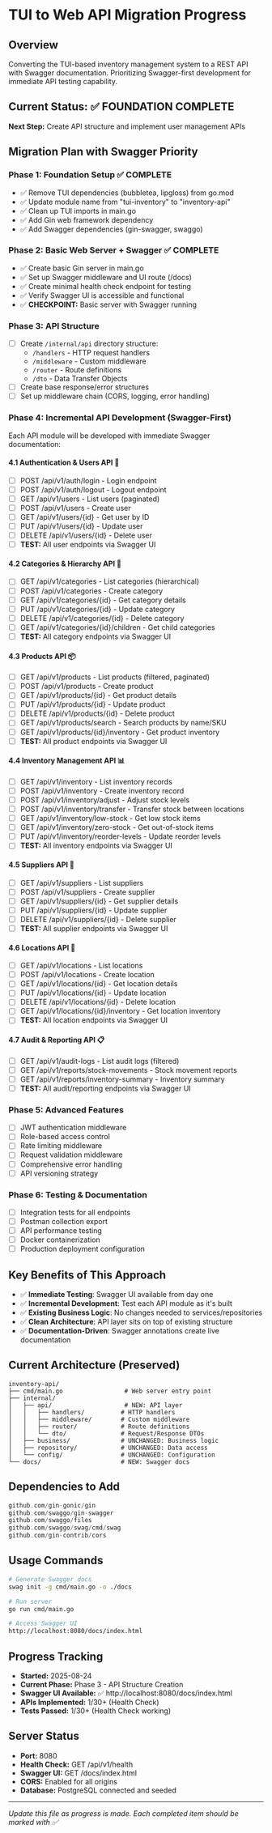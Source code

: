 # TUI to Web API Migration Progress

## Overview
Converting the TUI-based inventory management system to a REST API with Swagger documentation. Prioritizing Swagger-first development for immediate API testing capability.

## Current Status: ✅ FOUNDATION COMPLETE
**Next Step:** Create API structure and implement user management APIs

## Migration Plan with Swagger Priority

### Phase 1: Foundation Setup ✅ COMPLETE
- ✅ Remove TUI dependencies (bubbletea, lipgloss) from go.mod
- ✅ Update module name from "tui-inventory" to "inventory-api" 
- ✅ Clean up TUI imports in main.go
- ✅ Add Gin web framework dependency
- ✅ Add Swagger dependencies (gin-swagger, swaggo)

### Phase 2: Basic Web Server + Swagger ✅ COMPLETE
- ✅ Create basic Gin server in main.go
- ✅ Set up Swagger middleware and UI route (/docs)
- ✅ Create minimal health check endpoint for testing
- ✅ Verify Swagger UI is accessible and functional
- ✅ **CHECKPOINT:** Basic server with Swagger running

### Phase 3: API Structure
- [ ] Create `/internal/api` directory structure:
  - `/handlers` - HTTP request handlers
  - `/middleware` - Custom middleware 
  - `/router` - Route definitions
  - `/dto` - Data Transfer Objects
- [ ] Create base response/error structures
- [ ] Set up middleware chain (CORS, logging, error handling)

### Phase 4: Incremental API Development (Swagger-First)
Each API module will be developed with immediate Swagger documentation:

#### 4.1 Authentication & Users API 🔐
- [ ] POST /api/v1/auth/login - Login endpoint
- [ ] POST /api/v1/auth/logout - Logout endpoint  
- [ ] GET /api/v1/users - List users (paginated)
- [ ] POST /api/v1/users - Create user
- [ ] GET /api/v1/users/{id} - Get user by ID
- [ ] PUT /api/v1/users/{id} - Update user
- [ ] DELETE /api/v1/users/{id} - Delete user
- [ ] **TEST:** All user endpoints via Swagger UI

#### 4.2 Categories & Hierarchy API 📁
- [ ] GET /api/v1/categories - List categories (hierarchical)
- [ ] POST /api/v1/categories - Create category
- [ ] GET /api/v1/categories/{id} - Get category details
- [ ] PUT /api/v1/categories/{id} - Update category
- [ ] DELETE /api/v1/categories/{id} - Delete category
- [ ] GET /api/v1/categories/{id}/children - Get child categories
- [ ] **TEST:** All category endpoints via Swagger UI

#### 4.3 Products API 📦
- [ ] GET /api/v1/products - List products (filtered, paginated)
- [ ] POST /api/v1/products - Create product
- [ ] GET /api/v1/products/{id} - Get product details
- [ ] PUT /api/v1/products/{id} - Update product
- [ ] DELETE /api/v1/products/{id} - Delete product
- [ ] GET /api/v1/products/search - Search products by name/SKU
- [ ] GET /api/v1/products/{id}/inventory - Get product inventory
- [ ] **TEST:** All product endpoints via Swagger UI

#### 4.4 Inventory Management API 📊
- [ ] GET /api/v1/inventory - List inventory records
- [ ] POST /api/v1/inventory - Create inventory record
- [ ] POST /api/v1/inventory/adjust - Adjust stock levels
- [ ] POST /api/v1/inventory/transfer - Transfer stock between locations
- [ ] GET /api/v1/inventory/low-stock - Get low stock items
- [ ] GET /api/v1/inventory/zero-stock - Get out-of-stock items
- [ ] PUT /api/v1/inventory/reorder-levels - Update reorder levels
- [ ] **TEST:** All inventory endpoints via Swagger UI

#### 4.5 Suppliers API 🏢
- [ ] GET /api/v1/suppliers - List suppliers
- [ ] POST /api/v1/suppliers - Create supplier
- [ ] GET /api/v1/suppliers/{id} - Get supplier details
- [ ] PUT /api/v1/suppliers/{id} - Update supplier
- [ ] DELETE /api/v1/suppliers/{id} - Delete supplier
- [ ] **TEST:** All supplier endpoints via Swagger UI

#### 4.6 Locations API 📍
- [ ] GET /api/v1/locations - List locations
- [ ] POST /api/v1/locations - Create location
- [ ] GET /api/v1/locations/{id} - Get location details
- [ ] PUT /api/v1/locations/{id} - Update location
- [ ] DELETE /api/v1/locations/{id} - Delete location
- [ ] GET /api/v1/locations/{id}/inventory - Get location inventory
- [ ] **TEST:** All location endpoints via Swagger UI

#### 4.7 Audit & Reporting API 📋
- [ ] GET /api/v1/audit-logs - List audit logs (filtered)
- [ ] GET /api/v1/reports/stock-movements - Stock movement reports
- [ ] GET /api/v1/reports/inventory-summary - Inventory summary
- [ ] **TEST:** All audit/reporting endpoints via Swagger UI

### Phase 5: Advanced Features
- [ ] JWT authentication middleware
- [ ] Role-based access control
- [ ] Rate limiting middleware
- [ ] Request validation middleware
- [ ] Comprehensive error handling
- [ ] API versioning strategy

### Phase 6: Testing & Documentation
- [ ] Integration tests for all endpoints
- [ ] Postman collection export
- [ ] API performance testing
- [ ] Docker containerization
- [ ] Production deployment configuration

## Key Benefits of This Approach
- ✅ **Immediate Testing**: Swagger UI available from day one
- ✅ **Incremental Development**: Test each API module as it's built  
- ✅ **Existing Business Logic**: No changes needed to services/repositories
- ✅ **Clean Architecture**: API layer sits on top of existing structure
- ✅ **Documentation-Driven**: Swagger annotations create live documentation

## Current Architecture (Preserved)
```
inventory-api/
├── cmd/main.go                 # Web server entry point
├── internal/
│   ├── api/                    # NEW: API layer
│   │   ├── handlers/          # HTTP handlers  
│   │   ├── middleware/        # Custom middleware
│   │   ├── router/            # Route definitions
│   │   └── dto/               # Request/Response DTOs
│   ├── business/              # UNCHANGED: Business logic
│   ├── repository/            # UNCHANGED: Data access  
│   └── config/                # UNCHANGED: Configuration
└── docs/                      # NEW: Swagger docs
```

## Dependencies to Add
```go
github.com/gin-gonic/gin
github.com/swaggo/gin-swagger
github.com/swaggo/files  
github.com/swaggo/swag/cmd/swag
github.com/gin-contrib/cors
```

## Usage Commands
```bash
# Generate Swagger docs
swag init -g cmd/main.go -o ./docs

# Run server
go run cmd/main.go

# Access Swagger UI
http://localhost:8080/docs/index.html
```

## Progress Tracking
- **Started:** 2025-08-24
- **Current Phase:** Phase 3 - API Structure Creation
- **Swagger UI Available:** ✅ http://localhost:8080/docs/index.html
- **APIs Implemented:** 1/30+ (Health Check)
- **Tests Passed:** 1/30+ (Health Check working)

## Server Status
- **Port:** 8080
- **Health Check:** GET /api/v1/health
- **Swagger UI:** GET /docs/index.html
- **CORS:** Enabled for all origins
- **Database:** PostgreSQL connected and seeded

---
*Update this file as progress is made. Each completed item should be marked with ✅*